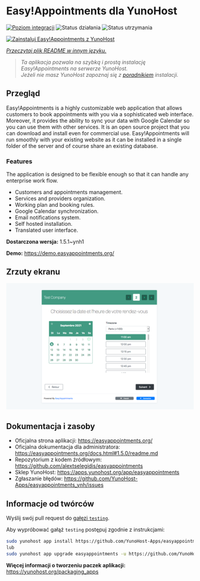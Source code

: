 <!--
To README zostało automatycznie wygenerowane przez <https://github.com/YunoHost/apps/tree/master/tools/readme_generator>
Nie powinno być ono edytowane ręcznie.
-->

# Easy!Appointments dla YunoHost

[![Poziom integracji](https://apps.yunohost.org/badge/integration/easyappointments)](https://ci-apps.yunohost.org/ci/apps/easyappointments/)
![Status działania](https://apps.yunohost.org/badge/state/easyappointments)
![Status utrzymania](https://apps.yunohost.org/badge/maintained/easyappointments)

[![Zainstaluj Easy!Appointments z YunoHost](https://install-app.yunohost.org/install-with-yunohost.svg)](https://install-app.yunohost.org/?app=easyappointments)

*[Przeczytaj plik README w innym języku.](./ALL_README.md)*

> *Ta aplikacja pozwala na szybką i prostą instalację Easy!Appointments na serwerze YunoHost.*  
> *Jeżeli nie masz YunoHost zapoznaj się z [poradnikiem](https://yunohost.org/install) instalacji.*

## Przegląd

Easy!Appointments is a highly customizable web application that allows customers to book appointments with you via a sophisticated web interface. Moreover, it provides the ability to sync your data with Google Calendar so you can use them with other services. It is an open source project that you can download and install even for commercial use. Easy!Appointments will run smoothly with your existing website as it can be installed in a single folder of the server and of course share an existing database.

### Features
The application is designed to be flexible enough so that it can handle any enterprise work flow.

- Customers and appointments management.
- Services and providers organization.
- Working plan and booking rules.
- Google Calendar synchronization.
- Email notifications system.
- Self hosted installation.
- Translated user interface.


**Dostarczona wersja:** 1.5.1~ynh1

**Demo:** <https://demo.easyappointments.org/>

## Zrzuty ekranu

![Zrzut ekranu z Easy!Appointments](./doc/screenshots/screenshots.png)

## Dokumentacja i zasoby

- Oficjalna strona aplikacji: <https://easyappointments.org/>
- Oficjalna dokumentacja dla administratora: <https://easyappointments.org/docs.html#1.5.0/readme.md>
- Repozytorium z kodem źródłowym: <https://github.com/alextselegidis/easyappointments>
- Sklep YunoHost: <https://apps.yunohost.org/app/easyappointments>
- Zgłaszanie błędów: <https://github.com/YunoHost-Apps/easyappointments_ynh/issues>

## Informacje od twórców

Wyślij swój pull request do [gałęzi `testing`](https://github.com/YunoHost-Apps/easyappointments_ynh/tree/testing).

Aby wypróbować gałąź `testing` postępuj zgodnie z instrukcjami:

```bash
sudo yunohost app install https://github.com/YunoHost-Apps/easyappointments_ynh/tree/testing --debug
lub
sudo yunohost app upgrade easyappointments -u https://github.com/YunoHost-Apps/easyappointments_ynh/tree/testing --debug
```

**Więcej informacji o tworzeniu paczek aplikacji:** <https://yunohost.org/packaging_apps>
